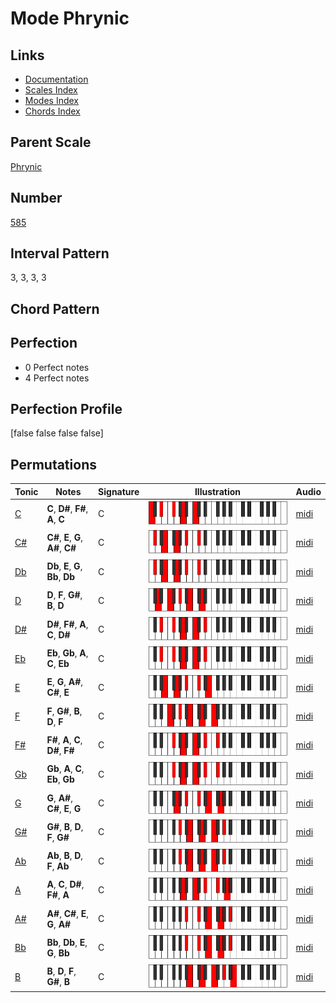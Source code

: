 # Mode Phrynic

## Links

- [Documentation](index.md)
- [Scales Index](Scales.md)
- [Modes Index](Modes.md)
- [Chords Index](Chords.md)

## Parent Scale

[Phrynic](ScalePhrynic.md)

## Number

[585](https://ianring.com/musictheory/scales/585)

## Interval Pattern

3, 3, 3, 3

## Chord Pattern



## Perfection

- 0 Perfect notes
- 4 Perfect notes

## Perfection Profile

[false false false false]

## Permutations

| Tonic | Notes | Signature | Illustration | Audio |
|-------|-------|-----------|--------------|-------|
| [C](ModeCNaturalPhrynic.md) | **C**, **D#**, **F#**, **A**, **C** | C | ![CNaturalPhrynic](ModeCNaturalPhrynic.png) | [midi](https://github.com/edipermadi/music/blob/main/docs/ModeCNaturalPhrynic.mid?raw=true) |
| [C#](ModeCSharpPhrynic.md) | **C#**, **E**, **G**, **A#**, **C#** | C | ![CSharpPhrynic](ModeCSharpPhrynic.png) | [midi](https://github.com/edipermadi/music/blob/main/docs/ModeCSharpPhrynic.mid?raw=true) |
| [Db](ModeDFlatPhrynic.md) | **Db**, **E**, **G**, **Bb**, **Db** | C | ![DFlatPhrynic](ModeDFlatPhrynic.png) | [midi](https://github.com/edipermadi/music/blob/main/docs/ModeDFlatPhrynic.mid?raw=true) |
| [D](ModeDNaturalPhrynic.md) | **D**, **F**, **G#**, **B**, **D** | C | ![DNaturalPhrynic](ModeDNaturalPhrynic.png) | [midi](https://github.com/edipermadi/music/blob/main/docs/ModeDNaturalPhrynic.mid?raw=true) |
| [D#](ModeDSharpPhrynic.md) | **D#**, **F#**, **A**, **C**, **D#** | C | ![DSharpPhrynic](ModeDSharpPhrynic.png) | [midi](https://github.com/edipermadi/music/blob/main/docs/ModeDSharpPhrynic.mid?raw=true) |
| [Eb](ModeEFlatPhrynic.md) | **Eb**, **Gb**, **A**, **C**, **Eb** | C | ![EFlatPhrynic](ModeEFlatPhrynic.png) | [midi](https://github.com/edipermadi/music/blob/main/docs/ModeEFlatPhrynic.mid?raw=true) |
| [E](ModeENaturalPhrynic.md) | **E**, **G**, **A#**, **C#**, **E** | C | ![ENaturalPhrynic](ModeENaturalPhrynic.png) | [midi](https://github.com/edipermadi/music/blob/main/docs/ModeENaturalPhrynic.mid?raw=true) |
| [F](ModeFNaturalPhrynic.md) | **F**, **G#**, **B**, **D**, **F** | C | ![FNaturalPhrynic](ModeFNaturalPhrynic.png) | [midi](https://github.com/edipermadi/music/blob/main/docs/ModeFNaturalPhrynic.mid?raw=true) |
| [F#](ModeFSharpPhrynic.md) | **F#**, **A**, **C**, **D#**, **F#** | C | ![FSharpPhrynic](ModeFSharpPhrynic.png) | [midi](https://github.com/edipermadi/music/blob/main/docs/ModeFSharpPhrynic.mid?raw=true) |
| [Gb](ModeGFlatPhrynic.md) | **Gb**, **A**, **C**, **Eb**, **Gb** | C | ![GFlatPhrynic](ModeGFlatPhrynic.png) | [midi](https://github.com/edipermadi/music/blob/main/docs/ModeGFlatPhrynic.mid?raw=true) |
| [G](ModeGNaturalPhrynic.md) | **G**, **A#**, **C#**, **E**, **G** | C | ![GNaturalPhrynic](ModeGNaturalPhrynic.png) | [midi](https://github.com/edipermadi/music/blob/main/docs/ModeGNaturalPhrynic.mid?raw=true) |
| [G#](ModeGSharpPhrynic.md) | **G#**, **B**, **D**, **F**, **G#** | C | ![GSharpPhrynic](ModeGSharpPhrynic.png) | [midi](https://github.com/edipermadi/music/blob/main/docs/ModeGSharpPhrynic.mid?raw=true) |
| [Ab](ModeAFlatPhrynic.md) | **Ab**, **B**, **D**, **F**, **Ab** | C | ![AFlatPhrynic](ModeAFlatPhrynic.png) | [midi](https://github.com/edipermadi/music/blob/main/docs/ModeAFlatPhrynic.mid?raw=true) |
| [A](ModeANaturalPhrynic.md) | **A**, **C**, **D#**, **F#**, **A** | C | ![ANaturalPhrynic](ModeANaturalPhrynic.png) | [midi](https://github.com/edipermadi/music/blob/main/docs/ModeANaturalPhrynic.mid?raw=true) |
| [A#](ModeASharpPhrynic.md) | **A#**, **C#**, **E**, **G**, **A#** | C | ![ASharpPhrynic](ModeASharpPhrynic.png) | [midi](https://github.com/edipermadi/music/blob/main/docs/ModeASharpPhrynic.mid?raw=true) |
| [Bb](ModeBFlatPhrynic.md) | **Bb**, **Db**, **E**, **G**, **Bb** | C | ![BFlatPhrynic](ModeBFlatPhrynic.png) | [midi](https://github.com/edipermadi/music/blob/main/docs/ModeBFlatPhrynic.mid?raw=true) |
| [B](ModeBNaturalPhrynic.md) | **B**, **D**, **F**, **G#**, **B** | C | ![BNaturalPhrynic](ModeBNaturalPhrynic.png) | [midi](https://github.com/edipermadi/music/blob/main/docs/ModeBNaturalPhrynic.mid?raw=true) |
